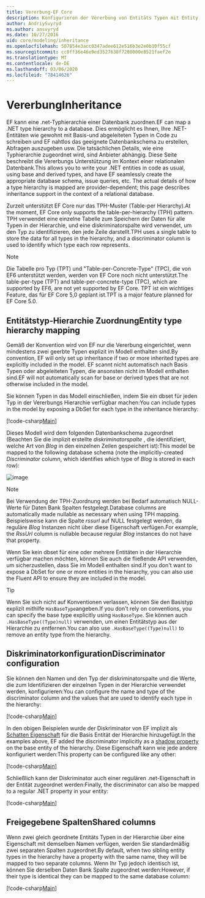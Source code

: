 ```yaml
---
title: Vererbung-EF Core
description: Konfigurieren der Vererbung von Entitäts Typen mit Entity Framework Core
author: AndriySvyryd
ms.author: ansvyryd
ms.date: 10/27/2016
uid: core/modeling/inheritance
ms.openlocfilehash: 507854e3acc0347adee612e516b3e2e0b10f55cf
ms.sourcegitcommit: cc0ff36e46e9ed3527638f7208000e8521faef2e
ms.translationtype: MT
ms.contentlocale: de-DE
ms.lasthandoff: 03/06/2020
ms.locfileid: "78414626"
---
```

# <a name="inheritance"></a><span data-ttu-id="f9036-103">Vererbung</span><span class="sxs-lookup"><span data-stu-id="f9036-103">Inheritance</span></span>

<span data-ttu-id="f9036-104">EF kann eine .net-Typhierarchie einer Datenbank zuordnen.</span><span class="sxs-lookup"><span data-stu-id="f9036-104">EF can map a .NET type hierarchy to a database.</span></span> <span data-ttu-id="f9036-105">Dies ermöglicht es Ihnen, Ihre .NET-Entitäten wie gewohnt mit Basis-und abgeleiteten Typen in Code zu schreiben und EF nahtlos das geeignete Datenbankschema zu erstellen, Abfragen auszugeben usw. Die tatsächlichen Details, wie eine Typhierarchie zugeordnet wird, sind Anbieter abhängig. Diese Seite beschreibt die Vererbungs Unterstützung im Kontext einer relationalen Datenbank.</span><span class="sxs-lookup"><span data-stu-id="f9036-105">This allows you to write your .NET entities in code as usual, using base and derived types, and have EF seamlessly create the appropriate database schema, issue queries, etc. The actual details of how a type hierarchy is mapped are provider-dependent; this page describes inheritance support in the context of a relational database.</span></span>

<span data-ttu-id="f9036-106">Zurzeit unterstützt EF Core nur das TPH-Muster (Table-per Hierarchy).</span><span class="sxs-lookup"><span data-stu-id="f9036-106">At the moment, EF Core only supports the table-per-hierarchy (TPH) pattern.</span></span> <span data-ttu-id="f9036-107">TPH verwendet eine einzelne Tabelle zum Speichern der Daten für alle Typen in der Hierarchie, und eine diskriminatorspalte wird verwendet, um den Typ zu identifizieren, den jede Zeile darstellt.</span><span class="sxs-lookup"><span data-stu-id="f9036-107">TPH uses a single table to store the data for all types in the hierarchy, and a discriminator column is used to identify which type each row represents.</span></span>

> [!NOTE]
> <span data-ttu-id="f9036-108">Die Tabelle pro Typ (TPT) und "Table-per-Concrete-Type" (TPC), die von EF6 unterstützt werden, werden von EF Core noch nicht unterstützt.</span><span class="sxs-lookup"><span data-stu-id="f9036-108">The table-per-type (TPT) and table-per-concrete-type (TPC), which are supported by EF6, are not yet supported by EF Core.</span></span> <span data-ttu-id="f9036-109">TPT ist ein wichtiges Feature, das für EF Core 5,0 geplant ist.</span><span class="sxs-lookup"><span data-stu-id="f9036-109">TPT is a major feature planned for EF Core 5.0.</span></span>

## <a name="entity-type-hierarchy-mapping"></a><span data-ttu-id="f9036-110">Entitätstyp-Hierarchie Zuordnung</span><span class="sxs-lookup"><span data-stu-id="f9036-110">Entity type hierarchy mapping</span></span>

<span data-ttu-id="f9036-111">Gemäß der Konvention wird von EF nur die Vererbung eingerichtet, wenn mindestens zwei geerbte Typen explizit im Modell enthalten sind.</span><span class="sxs-lookup"><span data-stu-id="f9036-111">By convention, EF will only set up inheritance if two or more inherited types are explicitly included in the model.</span></span> <span data-ttu-id="f9036-112">EF scannt nicht automatisch nach Basis Typen oder abgeleiteten Typen, die ansonsten nicht im Modell enthalten sind.</span><span class="sxs-lookup"><span data-stu-id="f9036-112">EF will not automatically scan for base or derived types that are not otherwise included in the model.</span></span>

<span data-ttu-id="f9036-113">Sie können Typen in das Modell einschließen, indem Sie ein dbset für jeden Typ in der Vererbungs Hierarchie verfügbar machen:</span><span class="sxs-lookup"><span data-stu-id="f9036-113">You can include types in the model by exposing a DbSet for each type in the inheritance hierarchy:</span></span>

[!code-csharp[Main](../../../samples/core/Modeling/Conventions/InheritanceDbSets.cs?name=InheritanceDbSets&highlight=3-4)]

<span data-ttu-id="f9036-114">Dieses Modell wird dem folgenden Datenbankschema zugeordnet (Beachten Sie die implizit erstellte *diskriminatorspalte* , die identifiziert, welche Art von *Blog* in den einzelnen Zeilen gespeichert ist):</span><span class="sxs-lookup"><span data-stu-id="f9036-114">This model be mapped to the following database schema (note the implicitly-created *Discriminator* column, which identifies which type of *Blog* is stored in each row):</span></span>

![image](_static/inheritance-tph-data.png)

>[!NOTE]
> <span data-ttu-id="f9036-116">Bei Verwendung der TPH-Zuordnung werden bei Bedarf automatisch NULL-Werte für Daten Bank Spalten festgelegt.</span><span class="sxs-lookup"><span data-stu-id="f9036-116">Database columns are automatically made nullable as necessary when using TPH mapping.</span></span> <span data-ttu-id="f9036-117">Beispielsweise kann die Spalte *rssurl* auf NULL festgelegt werden, da reguläre *Blog* Instanzen nicht über diese Eigenschaft verfügen.</span><span class="sxs-lookup"><span data-stu-id="f9036-117">For example, the *RssUrl* column is nullable because regular *Blog* instances do not have that property.</span></span>

<span data-ttu-id="f9036-118">Wenn Sie kein dbset für eine oder mehrere Entitäten in der Hierarchie verfügbar machen möchten, können Sie auch die fließende API verwenden, um sicherzustellen, dass Sie im Modell enthalten sind.</span><span class="sxs-lookup"><span data-stu-id="f9036-118">If you don't want to expose a DbSet for one or more entities in the hierarchy, you can also use the Fluent API to ensure they are included in the model.</span></span>

> [!TIP]
> <span data-ttu-id="f9036-119">Wenn Sie sich nicht auf Konventionen verlassen, können Sie den Basistyp explizit mithilfe `HasBaseType`angeben.</span><span class="sxs-lookup"><span data-stu-id="f9036-119">If you don't rely on conventions, you can specify the base type explicitly using `HasBaseType`.</span></span> <span data-ttu-id="f9036-120">Sie können auch `.HasBaseType((Type)null)` verwenden, um einen Entitätstyp aus der Hierarchie zu entfernen.</span><span class="sxs-lookup"><span data-stu-id="f9036-120">You can also use `.HasBaseType((Type)null)` to remove an entity type from the hierarchy.</span></span>

## <a name="discriminator-configuration"></a><span data-ttu-id="f9036-121">Diskriminatorkonfiguration</span><span class="sxs-lookup"><span data-stu-id="f9036-121">Discriminator configuration</span></span>

<span data-ttu-id="f9036-122">Sie können den Namen und den Typ der diskriminatorspalte und die Werte, die zum Identifizieren der einzelnen Typen in der Hierarchie verwendet werden, konfigurieren:</span><span class="sxs-lookup"><span data-stu-id="f9036-122">You can configure the name and type of the discriminator column and the values that are used to identify each type in the hierarchy:</span></span>

[!code-csharp[Main](../../../samples/core/Modeling/FluentAPI/DiscriminatorConfiguration.cs?name=DiscriminatorConfiguration&highlight=4-6)]

<span data-ttu-id="f9036-123">In den obigen Beispielen wurde der Diskriminator von EF implizit als [Schatten Eigenschaft](xref:core/modeling/shadow-properties) für die Basis Entität der Hierarchie hinzugefügt.</span><span class="sxs-lookup"><span data-stu-id="f9036-123">In the examples above, EF added the discriminator implicitly as a [shadow property](xref:core/modeling/shadow-properties) on the base entity of the hierarchy.</span></span> <span data-ttu-id="f9036-124">Diese Eigenschaft kann wie jede andere konfiguriert werden:</span><span class="sxs-lookup"><span data-stu-id="f9036-124">This property can be configured like any other:</span></span>

[!code-csharp[Main](../../../samples/core/Modeling/FluentAPI/DiscriminatorPropertyConfiguration.cs?name=DiscriminatorPropertyConfiguration&highlight=4-5)]

<span data-ttu-id="f9036-125">Schließlich kann der Diskriminator auch einer regulären .net-Eigenschaft in der Entität zugeordnet werden:</span><span class="sxs-lookup"><span data-stu-id="f9036-125">Finally, the discriminator can also be mapped to a regular .NET property in your entity:</span></span>

[!code-csharp[Main](../../../samples/core/Modeling/FluentAPI/NonShadowDiscriminator.cs?name=NonShadowDiscriminator&highlight=4)]

## <a name="shared-columns"></a><span data-ttu-id="f9036-126">Freigegebene Spalten</span><span class="sxs-lookup"><span data-stu-id="f9036-126">Shared columns</span></span>

<span data-ttu-id="f9036-127">Wenn zwei gleich geordnete Entitäts Typen in der Hierarchie über eine Eigenschaft mit demselben Namen verfügen, werden Sie standardmäßig zwei separaten Spalten zugeordnet.</span><span class="sxs-lookup"><span data-stu-id="f9036-127">By default, when two sibling entity types in the hierarchy have a property with the same name, they will be mapped to two separate columns.</span></span> <span data-ttu-id="f9036-128">Wenn Ihr Typ jedoch identisch ist, können Sie derselben Daten Bank Spalte zugeordnet werden:</span><span class="sxs-lookup"><span data-stu-id="f9036-128">However, if their type is identical they can be mapped to the same database column:</span></span>

[!code-csharp[Main](../../../samples/core/Modeling/FluentAPI/SharedTPHColumns.cs?name=SharedTPHColumns&highlight=9,13)]
